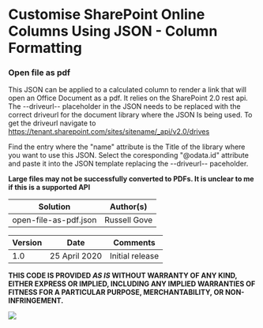 # Customise SharePoint Online Columns Using JSON - Column Formatting

### Open file as pdf
This JSON can be applied to a calculated column to render a link that will open an Office Document as a pdf. It relies on the SharePoint 2.0 rest api. The --driveurl-- placeholder in the JSON needs to be replaced with the correct driveurl for the document library where the JSON Is being used.
To get the driveurl navigate to
  https://tenant.sharepoint.com/sites/sitename/_api/v2.0/drives

Find the entry where the "name" attribute is the Title of the library where you want to use this JSON. 
Select the coresponding "@odata.id" attribute and paste it into the JSON template replacing the --driveurl-- paceholder.

<strong>Large files may not be successfully converted to PDFs. It is unclear to me if this is a supported API</strong>

<table>
<thead>
<tr>
<th>Solution</th>
<th>Author(s)</th>
</tr>
</thead>
<tbody>
<tr>
<td>open-file-as-pdf.json</td>
<td>Russell Gove</td>
</tr>
  </tbody></table>
<table>
<thead>
<tr>
<th>Version</th>
<th>Date</th>
<th>Comments</th>
</tr>
</thead>
<tbody>
<tr>
<td>1.0</td>
<td>25 April 2020</td>
<td>Initial release</td>
</tr></tbody></table>

<p><strong>THIS CODE IS PROVIDED <em>AS IS</em> WITHOUT WARRANTY OF ANY KIND, EITHER EXPRESS OR IMPLIED, INCLUDING ANY IMPLIED WARRANTIES OF FITNESS FOR A PARTICULAR PURPOSE, MERCHANTABILITY, OR NON-INFRINGEMENT.</strong></p>

<img src="https://telemetry.sharepointpnp.com/sp-dev-column-formatting/samples/generic-project-management" />

